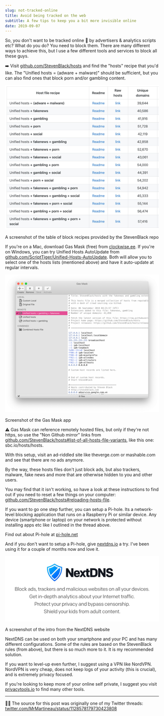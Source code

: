 ```yaml
---
slug: not-tracked-online
title: Avoid being tracked on the web
subtitle: A few tips to keep you a bit more invisible online
date: 2019-09-07
---
```


So, you don't want to be tracked online 🙅 by advertisers & analytics scripts etc? What do you do? You need to block them. There are many different ways to achieve this, but I use a few different tools and services to block all these guys.

➡️ Visit [github.com/StevenBlack/hosts](https://github.com/StevenBlack/hosts#list-of-all-hosts-file-variants) and find the "hosts" recipe that you'd like. The "Unified hosts = (adware + malware)" should be sufficient, but you can also find ones that block porn and/or gambling content.

![](./steven-black-hosts.jpeg)

A screenshot of the table of block recipes provided by the StevenBlack repo

If you're on a Mac, download Gas Mask (free) from [clockwise.ee](https://clockwise.ee). If you're on Windows, you can try Unified Hosts AutoUpdate from [github.com/ScriptTiger/Unified-Hosts-AutoUpdate](https://github.com/ScriptTiger/Unified-Hosts-AutoUpdate). Both will allow you to select one of the hosts lists (mentioned above) and have it auto-update at regular intervals.

![](./gas-mask.png)

Screenshot of the Gas Mask app

⚠️ Gas Mask can reference remotely hosted files, but only if they're not https, so use the "Non Github mirror" links from [github.com/StevenBlack/hosts#list-of-all-hosts-file-variants](https://github.com/StevenBlack/hosts#list-of-all-hosts-file-variants), like this one: sbc.io/hosts/hosts.

With this setup, visit an ad-riddled site like theverge.com or mashable.com and see that there are no ads anymore.

By the way, these hosts files don't just block ads, but also trackers, malware, fake news and more that are otherwise hidden to you and other users.

You may find that it isn't working, so have a look at these instructions to find out if you need to reset a few things on your computer: [github.com/StevenBlack/hosts#reloading-hosts-file](https://github.com/StevenBlack/hosts#reloading-hosts-file).

If you want to go one step further, you can setup a Pi-hole. Its a network-level blocking application that runs on a Raspberry Pi or similar device. Any device (smartphone or laptop) on your network is protected without installing apps etc like I outlined in the thread above.

Find out about Pi-hole at [pi-hole.net](https://pi-hole.net)

And if you don't want to setup a Pi-hole, give [nextdns.io](https://nextdns.io) a try. I've been using it for a couple of months now and love it.

![](nextdns.jpeg)

A screenshot of the intro from the NextDNS website

NextDNS can be used on both your smartphone and your PC and has many different configurations. Some of the rules are based on the StevenBlack rules (from above), but there is so much more to it. It is my recommended solution.

If you want to level-up even further, I suggest using a VPN like NordVPN. NordVPN is very cheap, does not keep logs of your activity (this is crucial), and is extremely privacy focused.

If you're looking to keep more of your online self private, I suggest you visit [privacytools.io](https://privacytools.io) to find many other tools.

---

👨‍💻 The source for this post was originally one of my Twitter threads: [twitter.com/MrMartineau/status/1128578179730423808](https://twitter.com/MrMartineau/status/1128578179730423808)
